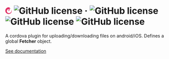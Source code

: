 # <img width="20"  src="https://raw.githubusercontent.com/AhmedAyachi/RepoIllustrations/f7ee069a965d3558e0e7e2b7e6733d1a642c78c2/Vritra/Icon.svg"> ![GitHub license](https://img.shields.io/badge/vritra--plugin--fetcher-e03065) &middot; ![GitHub license](https://img.shields.io/badge/cordova--android-2eca55.svg) ![GitHub license](https://img.shields.io/badge/cordova--iOS-2eca55.svg) ![GitHub license](https://img.shields.io/badge/license-MIT-e03065.svg)

A cordova plugin for uploading/downloading files on android/iOS.
Defines a global **Fetcher** object.

[See documentation](https://vritrajs.github.io/#cordovaplugins#fetcher)